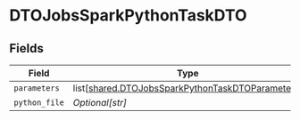 # DTOJobsSparkPythonTaskDTO


## Fields

| Field                                                                                                              | Type                                                                                                               | Required                                                                                                           | Description                                                                                                        |
| ------------------------------------------------------------------------------------------------------------------ | ------------------------------------------------------------------------------------------------------------------ | ------------------------------------------------------------------------------------------------------------------ | ------------------------------------------------------------------------------------------------------------------ |
| `parameters`                                                                                                       | list[[shared.DTOJobsSparkPythonTaskDTOParameters](undefined/models/shared/dtojobssparkpythontaskdtoparameters.md)] | :heavy_minus_sign:                                                                                                 | N/A                                                                                                                |
| `python_file`                                                                                                      | *Optional[str]*                                                                                                    | :heavy_minus_sign:                                                                                                 | N/A                                                                                                                |